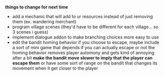 **things to change for next time**
- add a mechanic that will add to ur resources instead of just removing them (ex. wandering merchant)
- program village scenes (they'd have to be different for each village... so 3 scenes i guess)
- implement dialogue addon to make branching choices more easy to use
- edit the bandit homing behavior
    if you choose to escape, maybe include a sort of mini game that depends if you can actually escape or not
    the homing behavior removes player automony and gets kind of annoying after a bit
  **make the bandit move slower to imply that the player can escape them**
  or have some sort of range on the bandit that changes its movement when it get closer to the player
